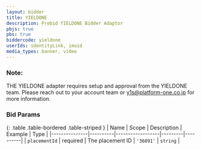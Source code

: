 ```yaml
---
layout: bidder
title: YIELDONE
description: Prebid YIELDONE Bidder Adaptor
pbjs: true
pbs: true
biddercode: yieldone
userIds: identityLink, imuid
media_types: banner, video
---
```


### Note:

THE YIELDONE adapter requires setup and approval from the YIELDONE team.
Please reach out to your account team or y1s@platform-one.co.jp for more information.

### Bid Params

{: .table .table-bordered .table-striped }
| Name          | Scope    | Description      | Example | Type     |
|---------------|----------|------------------|---------|----------|
| `placementId` | required | The placement ID | `'36891'` | `string` |
